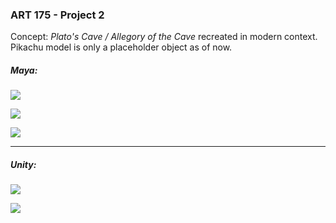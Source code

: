 ### ART 175 - Project 2

Concept: _Plato's Cave / Allegory of the Cave_ recreated in modern context. Pikachu model is only a placeholder object as of now.

##### Maya:
![](https://i.imgur.com/pRzhE4f.png)

![](https://i.imgur.com/FHw38Q9.png)

![](https://i.imgur.com/X53YttJ.png)

---

##### Unity:
![](https://i.imgur.com/xrljXtj.png)

![](https://i.imgur.com/31jJf7V.png)
